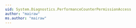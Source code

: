 ```yaml
---
uid: System.Diagnostics.PerformanceCounterPermissionAccess
author: "mairaw"
ms.author: "mairaw"
---
```

